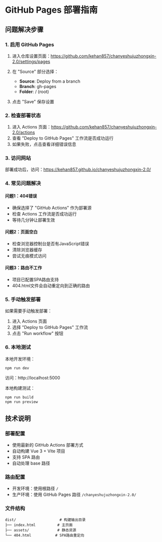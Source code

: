 # GitHub Pages 部署指南

## 问题解决步骤

### 1. 启用 GitHub Pages

1. 进入仓库设置页面：https://github.com/kehan857/chanyeshujuzhongxin-2.0/settings/pages

2. 在 "Source" 部分选择：
   - **Source**: Deploy from a branch
   - **Branch**: gh-pages
   - **Folder**: / (root)

3. 点击 "Save" 保存设置

### 2. 检查部署状态

1. 进入 Actions 页面：https://github.com/kehan857/chanyeshujuzhongxin-2.0/actions
2. 查看 "Deploy to GitHub Pages" 工作流是否成功运行
3. 如果失败，点击查看详细错误信息

### 3. 访问网站

部署成功后，访问：https://kehan857.github.io/chanyeshujuzhongxin-2.0/

### 4. 常见问题解决

#### 问题1：404错误
- 确保选择了 "GitHub Actions" 作为部署源
- 检查 Actions 工作流是否成功运行
- 等待几分钟让部署生效

#### 问题2：页面空白
- 检查浏览器控制台是否有JavaScript错误
- 清除浏览器缓存
- 尝试无痕模式访问

#### 问题3：路由不工作
- 项目已配置SPA路由支持
- 404.html文件会自动重定向到正确的路由

### 5. 手动触发部署

如果需要手动触发部署：
1. 进入 Actions 页面
2. 选择 "Deploy to GitHub Pages" 工作流
3. 点击 "Run workflow" 按钮

### 6. 本地测试

本地开发环境：
```bash
npm run dev
```
访问：http://localhost:5000

本地构建测试：
```bash
npm run build
npm run preview
```

## 技术说明

### 部署配置
- 使用最新的 GitHub Actions 部署方式
- 自动构建 Vue 3 + Vite 项目
- 支持 SPA 路由
- 自动处理 base 路径

### 路由配置
- 开发环境：使用根路径 `/`
- 生产环境：使用 GitHub Pages 路径 `/chanyeshujuzhongxin-2.0/`

### 文件结构
```
dist/                    # 构建输出目录
├── index.html          # 主页面
├── assets/             # 静态资源
└── 404.html           # SPA路由重定向
```
